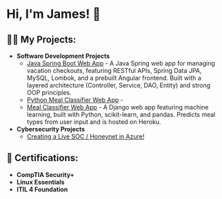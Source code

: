 <h1>Hi, I'm James! 👋</h1>

<h2>👨‍💻 My Projects:</h2>

<ul>
  <li><b>Software Development Projects</b>
    <ul>
      <li>
          <a href="https://github.com/jmoncla/Java-Spring-Boot-Project1">Java Spring Boot Web App</a> - A Java Spring web app for managing vacation checkouts, featuring RESTful APIs, Spring Data JPA, MySQL, Lombok, and a prebuilt Angular frontend. Built with a layered architecture (Controller, Service, DAO, Entity) and strong OOP principles.</li>
      <li><a href="https://github.com/jmoncla/WGU-Capstone-Meal-Classifier-Machine-Learning-Web-App">Python Meal Classifier Web App</a> - <li>
  <a href="https://github.com/jmoncla/Meal-Classifier">Meal Classifier Web App</a> - A Django web app featuring machine learning, built with Python, scikit-learn, and pandas. Predicts meal types from user input and is hosted on Heroku.</li>
</li>
    </ul>
  </li>
  <li><b>Cybersecurity Projects</b>
    <ul>
      <li><a href="https://github.com/jmoncla/Honeynet">Creating a Live SOC / Honeynet in Azure!</a></li>
    </ul>
  </li>
</ul>

<h2>📜 Certifications:</h2>

<ul>
  <li><b>CompTIA Security+ </b></li>
  <li><b>Linux Essentials </b></li>
  <li><b>ITIL 4 Foundation </b></li>
</ul>
